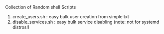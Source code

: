 Collection of Random shell Scripts

1. create_users.sh : easy bulk user creation from simple txt
2. disable_services.sh : easy bulk service disabling (note: not for systemd distros!)
